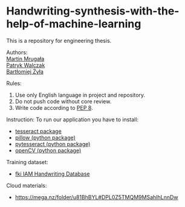 # Handwriting-synthesis-with-the-help-of-machine-learning
This is a repository for engineering thesis.

Authors: <br/>
[Martin Mrugała](https://github.com/MartinM98) <br/>
[Patryk Walczak](https://github.com/Walczi123) <br/>
[Bartłomiej Żyła](https://github.com/zbartkus3150) <br/>

Rules:
1. Use only English language in project and repository.
2. Do not push code without core review.
3. Write code according to [PEP 8](https://www.python.org/dev/peps/pep-0008/).

Instruction: 
To run our application you have to install:
- [tesseract package](https://github.com/tesseract-ocr/tesseract)
- [pillow (python package)](https://pypi.org/project/Pillow/)
- [pytesseract (python package)](https://pypi.org/project/pytesseract/)
- [openCV (python package)](https://pypi.org/project/opencv-python/)


Training dataset:
- [fki IAM Handwriting Database](http://www.fki.inf.unibe.ch/databases/iam-handwriting-database)


Cloud materials:
 - https://mega.nz/folder/u81BhBYL#DPL0Z5TMQM9MSahIhLnnDw
